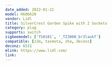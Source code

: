 ```yaml
---
date_added: 2022-01-21
model: HG06620
vendor: Lidl
title: SilverCrest Garden Spike with 2 Sockets
category: plug
supports: switch
zigbeemodel: ['TS0101', '_TZ3000_br3laukf']
compatible: [z2m, tasmota, zha, deconz]
deconz: 6531
mlink: https://www.lidl.com/
link: 
---
```


